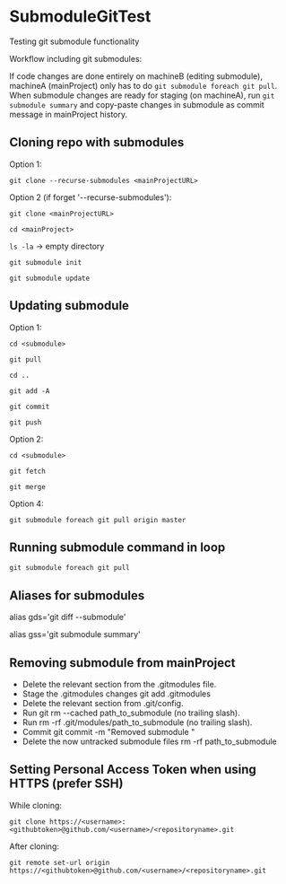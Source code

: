# SubmoduleGitTest
Testing git submodule functionality

Workflow including git submodules:

If code changes are done entirely on machineB (editing submodule), machineA (mainProject) only has to do
``git submodule foreach git pull``. When submodule changes are ready for staging (on machineA), run
``git submodule summary`` and copy-paste changes in submodule as commit message in mainProject history.


## Cloning repo with submodules
Option 1:

``git clone --recurse-submodules <mainProjectURL>``

Option 2 (if forget '--recurse-submodules'):

``git clone <mainProjectURL>``

``cd <mainProject>``

``ls -la`` -> empty directory

``git submodule init``

``git submodule update``

## Updating submodule

Option 1:

``cd <submodule>``

``git pull``

``cd ..``

``git add -A``

``git commit``

``git push``

Option 2:

``cd <submodule>``

``git fetch``

``git merge``

Option 4:

``git submodule foreach git pull origin master``

## Running submodule command in loop

``git submodule foreach git pull``

## Aliases for submodules

alias gds='git diff --submodule'

alias gss='git submodule summary'

## Removing submodule from mainProject

* Delete the relevant section from the .gitmodules file.
* Stage the .gitmodules changes git add .gitmodules
* Delete the relevant section from .git/config.
* Run git rm --cached path_to_submodule (no trailing slash).
* Run rm -rf .git/modules/path_to_submodule (no trailing slash).
* Commit git commit -m "Removed submodule "
* Delete the now untracked submodule files rm -rf path_to_submodule

## Setting Personal Access Token when using HTTPS (prefer SSH)

While cloning:

``git clone https://<username>:<githubtoken>@github.com/<username>/<repositoryname>.git``

After cloning:

``git remote set-url origin https://<githubtoken>@github.com/<username>/<repositoryname>.git``
